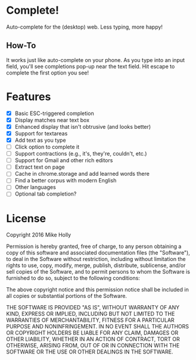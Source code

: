 # Complete!

Auto-complete for the (desktop) web. Less typing, more happy!

## How-To

It works just like auto-complete on your phone. As you type into an input field,
you'll see completions pop-up near the text field. Hit escape to complete the
first option you see!

# Features

* [x] Basic ESC-triggered completion
* [x] Display matches near text box
* [x] Enhanced display that isn't obtrusive (and looks better)
* [x] Support for textareas
* [x] Add text as you type
* [ ] Click option to complete it
* [ ] Support contractions (e.g., it's, they're, couldn't, etc.)
* [ ] Support for Gmail and other rich editors
* [ ] Extract text on page
* [ ] Cache in chrome.storage and add learned words there
* [ ] Find a better corpus with modern English
* [ ] Other languages
* [ ] Optional tab completion?

# License

Copyright 2016 Mike Holly

Permission is hereby granted, free of charge, to any person obtaining a copy of this software and associated documentation files (the "Software"), to deal in the Software without restriction, including without limitation the rights to use, copy, modify, merge, publish, distribute, sublicense, and/or sell copies of the Software, and to permit persons to whom the Software is furnished to do so, subject to the following conditions:

The above copyright notice and this permission notice shall be included in all copies or substantial portions of the Software.

THE SOFTWARE IS PROVIDED "AS IS", WITHOUT WARRANTY OF ANY KIND, EXPRESS OR IMPLIED, INCLUDING BUT NOT LIMITED TO THE WARRANTIES OF MERCHANTABILITY, FITNESS FOR A PARTICULAR PURPOSE AND NONINFRINGEMENT. IN NO EVENT SHALL THE AUTHORS OR COPYRIGHT HOLDERS BE LIABLE FOR ANY CLAIM, DAMAGES OR OTHER LIABILITY, WHETHER IN AN ACTION OF CONTRACT, TORT OR OTHERWISE, ARISING FROM, OUT OF OR IN CONNECTION WITH THE SOFTWARE OR THE USE OR OTHER DEALINGS IN THE SOFTWARE.
